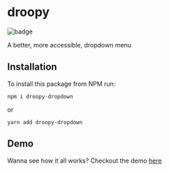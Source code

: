 # droopy

![badge](https://github.com/kevoneil/droopy/actions/workflows/actions.yml/badge.svg)

A better, more accessible, dropdown menu

## Installation

To install this package from NPM run:

```
npm i droopy-dropdown
```

or

```
yarn add droopy-dropdown
```

## Demo

Wanna see how it all works? Checkout the demo [here](https://kevoneil.github.io/droopy/)
